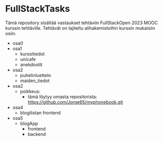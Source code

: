 # FullStackTasks
Tämä repository sisältää vastaukset tehtäviin 
FullStackOpen 2023 MOOC kurssin tehtäville.
Tehtävät on lajiteltu alihakemistoihin kurssin mukaisiin osiin.
- osa0
- osa1
    - kurssitiedot
    - unicafe
    - anekdootit
- osa2
    - puhelinluettelo
    - maiden_tiedot
- osa2
    - poikkeus:
        - tämä löytyy omasta repositorista:
          https://github.com/Jorge65/myphonebook.git
- osa4
    - blogilistan frontend
- osa5
    - blogApp 
        - frontend 
        - backend 

